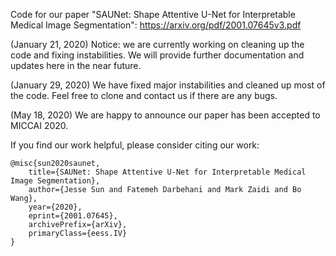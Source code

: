 Code for our paper "SAUNet: Shape Attentive U-Net for Interpretable Medical Image Segmentation": https://arxiv.org/pdf/2001.07645v3.pdf

(January 21, 2020) Notice: we are currently working on cleaning up the code and fixing instabilities. We will provide further documentation and updates here in the near future.

(January 29, 2020) We have fixed major instabilities and cleaned up most of the code. Feel free to clone and contact us if there are any bugs.

(May 18, 2020) We are happy to announce our paper has been accepted to MICCAI 2020.

If you find our work helpful, please consider citing our work: 

```
@misc{sun2020saunet,
    title={SAUNet: Shape Attentive U-Net for Interpretable Medical Image Segmentation},
    author={Jesse Sun and Fatemeh Darbehani and Mark Zaidi and Bo Wang},
    year={2020},
    eprint={2001.07645},
    archivePrefix={arXiv},
    primaryClass={eess.IV}
}
```
